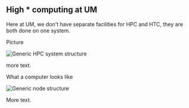 
## High * computing at UM

Here at UM, we don't have separate facilities for HPC and HTC,
they are both done on one system.

Picture

![Generic HPC system structure](https://epcced.github.io/hpc-intro/fig/hpc_system_diagram.png)

more text.

What a computer looks like

![Generic node structure](https://epcced.github.io/hpc-intro/fig/node_diagram.png)

More text.
